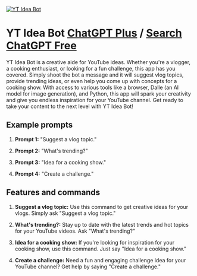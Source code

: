 
[![YT Idea Bot](https://files.oaiusercontent.com/file-AQDg5t9j9m1iQ0hhpH9r8LrE?se=2123-10-17T04%3A14%3A48Z&sp=r&sv=2021-08-06&sr=b&rscc=max-age%3D31536000%2C%20immutable&rscd=attachment%3B%20filename%3Df16c7d29-95ca-4944-9968-1e3d3ee4d932.png&sig=jcP4c7VvrAoln1sKsGlPkf0ptNXSakftq2pAyg94ZfA%3D)](https://chat.openai.com/g/g-7viiBAPKz-yt-idea-bot)

# YT Idea Bot [ChatGPT Plus](https://chat.openai.com/g/g-7viiBAPKz-yt-idea-bot) / [Search ChatGPT Free](https://gptcall.net/index.html#/?search=YT%20Idea%20Bot)

YT Idea Bot is a creative aide for YouTube ideas. Whether you're a vlogger, a cooking enthusiast, or looking for a fun challenge, this app has you covered. Simply shoot the bot a message and it will suggest vlog topics, provide trending ideas, or even help you come up with concepts for a cooking show. With access to various tools like a browser, Dalle (an AI model for image generation), and Python, this app will spark your creativity and give you endless inspiration for your YouTube channel. Get ready to take your content to the next level with YT Idea Bot!

## Example prompts

1. **Prompt 1:** "Suggest a vlog topic."

2. **Prompt 2:** "What's trending?"

3. **Prompt 3:** "Idea for a cooking show."

4. **Prompt 4:** "Create a challenge."

## Features and commands

1. **Suggest a vlog topic:** Use this command to get creative ideas for your vlogs. Simply ask "Suggest a vlog topic."

2. **What's trending?:** Stay up to date with the latest trends and hot topics for your YouTube videos. Ask "What's trending?"

3. **Idea for a cooking show:** If you're looking for inspiration for your cooking show, use this command. Just say "Idea for a cooking show."

4. **Create a challenge:** Need a fun and engaging challenge idea for your YouTube channel? Get help by saying "Create a challenge."



